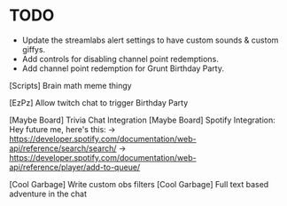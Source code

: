 TODO
=====
* Update the streamlabs alert settings to have custom sounds & custom giffys.
* Add controls for disabling channel point redemptions.
* Add channel point redemption for Grunt Birthday Party.

[Scripts] Brain math meme thingy

[EzPz] Allow twitch chat to trigger Birthday Party

[Maybe Board] Trivia Chat Integration
[Maybe Board] Spotify Integration:
  Hey future me, here's this:
  -> https://developer.spotify.com/documentation/web-api/reference/search/search/
  -> https://developer.spotify.com/documentation/web-api/reference/player/add-to-queue/

[Cool Garbage] Write custom obs filters
[Cool Garbage] Full text based adventure in the chat
